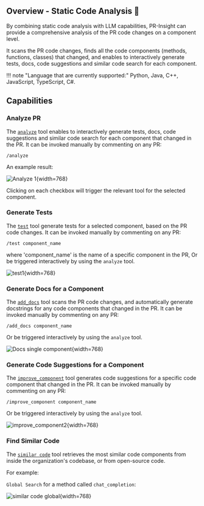 ## Overview - Static Code Analysis 💎

By combining static code analysis with LLM capabilities, PR-Insight can provide a comprehensive analysis of the PR code changes on a component level.

It scans the PR code changes, finds all the code components (methods, functions, classes) that changed, and enables to interactively generate tests, docs, code suggestions and similar code search for each component.

!!! note "Language that are currently supported:"
    Python, Java, C++, JavaScript, TypeScript, C#.


## Capabilities

### Analyze PR


The [`analyze`](https://pr-insight-docs.khulnasoft.com/tools/analyze/) tool enables to interactively generate tests, docs, code suggestions and similar code search for each component that changed in the PR.
It can be invoked manually by commenting on any PR:
```
/analyze
```

An example result:

![Analyze 1](https://khulnasoft.com/images/pr_insight/analyze_1.png){width=768}

Clicking on each checkbox will trigger the relevant tool for the selected component.

### Generate Tests

The [`test`](https://pr-insight-docs.khulnasoft.com/tools/test/) tool  generate tests for a selected component, based on the PR code changes.
It can be invoked manually by commenting on any PR:
```
/test component_name
```
where 'component_name' is the name of a specific component in the PR,  Or be triggered interactively by using the `analyze` tool.

![test1](https://khulnasoft.com/images/pr_insight/test1.png){width=768}

### Generate Docs for a Component

The [`add_docs`](https://pr-insight-docs.khulnasoft.com/tools/documentation/) tool scans the PR code changes, and automatically generate docstrings for any code components that changed in the PR.
It can be invoked manually by commenting on any PR:
```
/add_docs component_name
```

Or be triggered interactively by using the `analyze` tool.

![Docs single component](https://khulnasoft.com/images/pr_insight/docs_single_component.png){width=768}

### Generate Code Suggestions for a Component
The [`improve_component`](https://pr-insight-docs.khulnasoft.com/tools/improve_component/) tool generates code suggestions for a specific code component that changed in the PR.
It can be invoked manually by commenting on any PR:
```
/improve_component component_name
```

Or be triggered interactively by using the `analyze` tool.

![improve_component2](https://khulnasoft.com/images/pr_insight/improve_component2.png){width=768}

### Find Similar Code

The [`similar code`](https://pr-insight-docs.khulnasoft.com/tools/similar_code/) tool retrieves the most similar code components from inside the organization's codebase, or from open-source code.

For example:

`Global Search` for a method called `chat_completion`:

![similar code global](https://khulnasoft.com/images/pr_insight/similar_code_global2.png){width=768}
